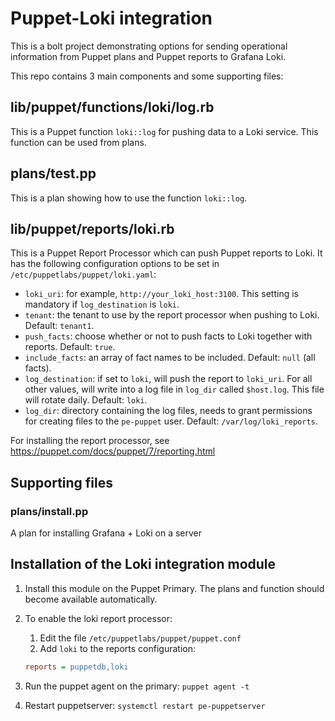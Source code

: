 # Puppet-Loki integration

This is a bolt project demonstrating options for sending operational information 
from Puppet plans and Puppet reports to Grafana Loki.

This repo contains 3 main components and some supporting files:

## lib/puppet/functions/loki/log.rb

This is a Puppet function `loki::log` for pushing data to a Loki service.
This function can be used from plans.

## plans/test.pp

This is a plan showing how to use the function `loki::log`.

## lib/puppet/reports/loki.rb

This is a Puppet Report Processor which can push Puppet reports to Loki.
It has the following configuration options to be set in `/etc/puppetlabs/puppet/loki.yaml`:

* `loki_uri`: for example, `http://your_loki_host:3100`. This setting is mandatory if `log_destination` is `loki`.
* `tenant`: the tenant to use by the report processor when pushing to Loki. Default: `tenant1`.
* `push_facts`: choose whether or not to push facts to Loki together with reports. Default: `true`.
* `include_facts`: an array of fact names to be included. Default: `null` (all facts).
* `log_destination`: if set to `loki`, will push the report to `loki_uri`. For all other values, will write into a log file in `log_dir` called `$host.log`. This file will rotate daily. Default: `loki`.
* `log_dir`: directory containing the log files, needs to grant permissions for creating files to the `pe-puppet` user. Default: `/var/log/loki_reports`.

For installing the report processor, see https://puppet.com/docs/puppet/7/reporting.html

## Supporting files

### plans/install.pp

A plan for installing Grafana + Loki on a server

## Installation of the Loki integration module

1. Install this module on the Puppet Primary. The plans and function should become available automatically.
1. To enable the loki report processor:
   1. Edit the file `/etc/puppetlabs/puppet/puppet.conf`
   1. Add `loki` to the reports configuration:

    ```ini
    reports = puppetdb,loki
    ```

1. Run the puppet agent on the primary: `puppet agent -t`
1. Restart puppetserver: `systemctl restart pe-puppetserver`
